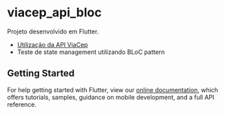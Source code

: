 # viacep_api_bloc

Projeto desenvolvido em Flutter.

- [Utilização da API ViaCep](https://viacep.com.br/)
- Teste de state management utilizando BLoC pattern

## Getting Started

For help getting started with Flutter, view our
[online documentation](https://flutter.dev/docs), which offers tutorials,
samples, guidance on mobile development, and a full API reference.

